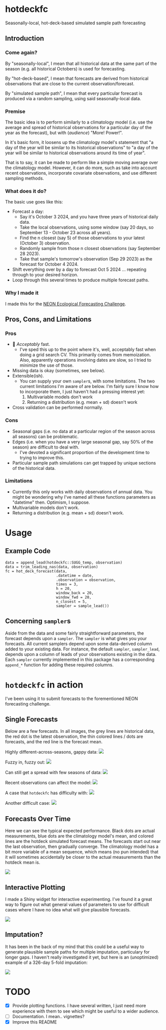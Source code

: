 # hotdeckfc
Seasonally-local, hot-deck-based simulated sample path forecasting


## Introduction
### Come again?
By "seasonally-local", I mean that all historical data at the same part of the season (e.g. all historical Octobers) is used for forecasting.

By "hot-deck-based", I mean that forecasts are derived from historical observations that are close to the current observation/forecast.

By "simulated sample path", I mean that every particular forecast is produced via a random sampling, using said seasonally-local data.

### Premise
The basic idea is to perform similarly to a climatology model (i.e. use the average and spread of historical observations for a particular day of the year as the forecast), but with (_audience_) "More! Power!".

In it's basic form, it loosens up the climatology model's statement that "a day of the year will be similar to its historical observations" to "a day of the year will be similar to historical observations around its time of year".

That is to say, it can be made to perform like a simple moving average over the climatology model. However, it can do more, such as take into account recent observations, incorporate covariate observations, and use different sampling methods.

### What does it do?
The basic use goes like this:
  - Forecast a day:
    - Say it's October 3 2024, and you have three years of historical daily data.
    - Take the local observations, using some window (say 20 days, so September 13 - October 23 across all years).
    - Find the n closest (say 5) of those observations to your latest (October 3) observation.
    - Randomly sample from those n closest observations (say September 28 2023).
    - Take that sample's tomorrow's observation (Sep 29 2023) as the forecast for October 4 2024.
  - Shift everything over by a day to forecast Oct 5 2024 ... repeating through to your desired horizon.
  - Loop through this several times to produce multiple forecast paths.

### Why I made it
I made this for the [NEON Ecological Forecasting Challenge](https://projects.ecoforecast.org/neon4cast-ci/).

## Pros, Cons, and Limitations
### Pros
  - 🚙 _Acceptably_ fast.
    - I've sped this up to the point where it's, well, acceptably fast when doing a grid search CV. This primarily comes from memoization. Also, apparently operations involving dates are slow, so I tried to minimize the use of those.
  - Missing data is okay (sometimes, see below).
  - Extensible(ish).
    - You can supply your own `sampler`s, with some limitations. The two current limitations I'm aware of are below. I'm fairly sure I know how to incorporate them, I just haven't had a pressing interest yet:
      1. Multivariable models don't work
      2. Returning a distribution (e.g. mean + sd) doesn't work
  - Cross validation can be performed normally.
      
### Cons
  - Seasonal gaps (i.e. no data at a particular region of the season across all seasons) can be problematic.
  - Edges (i.e. when you have a very large seasonal gap, say 50% of the season) are difficult to deal with.
    - I've devoted a significant proportion of the development time to trying to improve this.
  - Particular sample path simulations can get trapped by unique sections of the historical data.
  
### Limitations
  - Currently this only works with daily observations of annual data. You might be wondering why I've named all these functions parameters as "datetime" then. Optimism, I suppose.
  - Multivariable models don't work.
  - Returning a distribution (e.g. mean + sd) doesn't work.

# Usage
## Example Code
```{r}
data = append_lead(hotdeckfc::SUGG_temp, observation)
data = trim_leading_nas(data, observation)
fc = hot_deck_forecast(data,
                       .datetime = date,
                       .observation = observation,
                       times = 3,
                       h = 20,
                       window_back = 20,
                       window_fwd = 20,
                       n_closest = 5,
                       sampler = sample_lead())
```

## Concerning `sampler`s
Aside from the data and some fairly straightforward parameters, the forecast depends upon a `sampler`. The `sampler` is what gives you your forecasts. All current samplers depend upon some data-derived column added to your existing data. For instance, the default `sampler`, `sampler_lead`, depends upon a column of leads of your observations existing in the data. Each `sampler` currently implemented in this package has a corresponding `append_*` function for adding these required columns.

# `hotdeckfc` in action
I've been using it to submit forecasts to the forementioned NEON forecasting challenge. 

## Single Forecasts
Below are a few forecasts. In all images, the grey lines are historical data, the red dot is the latest observation, the thin colored lines / dots are forecasts, and the red line is the forecast mean.

Highly different-across-seasons, gappy data:
![](images/KING_fc.png)

Fuzzy in, fuzzy out:
![](images/ARIK_fc.png)

Can still get a spread with few seasons of data:
![](images/TOMB_fc.png)

Recent observations can affect the model:
![](images/LECO_fc.png)

A case that `hotdeckfc` has difficulty with:
![](images/CRAM_oxygen.png)

Another difficult case:
![](images/SYCA_temp.png)

## Forecasts Over Time
Here we can see the typical expected performance. Black dots are actual measurements, blue dots are the climatology model's mean, and colored lines are the hotdeck simulated forecast means. The forecasts start out near the last observation, then gradually converge. The climatology model has a bit more variable of a mean sequence, which means (no pun intended) that it will sometimes accidentally be closer to the actual measurements than the hotdeck mean is.

![](images/BARC_fcs.png)

## Interactive Plotting
I made a Shiny widget for interactive experimenting. I've found it a great way to figure out what general values of parameters to use for difficult cases where I have no idea what will give plausible forecasts.

![](images/Shiny_screenshot.png)

## Imputation?
It has been in the back of my mind that this could be a useful way to generate plausible sample paths for multiple imputation, particulary for longer gaps. I haven't really investigated it yet, but here is an (unoptimized) example of a 326-day 5-fold imputation:

![](images/SUGG_imputation.png)

# TODO
  - [x] Provide plotting functions. I have several written, I just need more experience with them to see which might be useful to a wider audience.
  - [ ] Documentation. I mean.. vignettes?
  - [x] Improve this README
